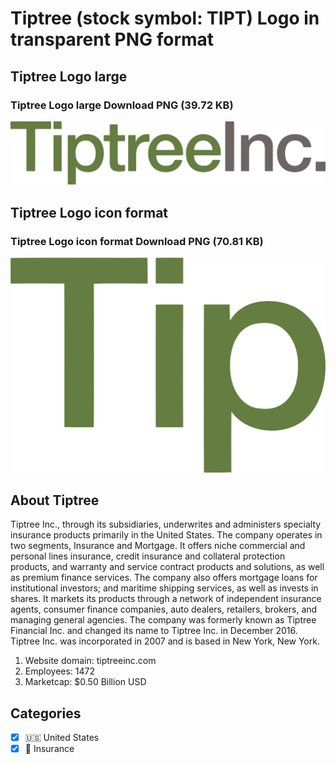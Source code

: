 # Tiptree (stock symbol: TIPT) Logo in transparent PNG format

## Tiptree Logo large

### Tiptree Logo large Download PNG (39.72 KB)

![Tiptree Logo large Download PNG (39.72 KB)](/img/orig/TIPT_BIG-24e172d6.png)

## Tiptree Logo icon format

### Tiptree Logo icon format Download PNG (70.81 KB)

![Tiptree Logo icon format Download PNG (70.81 KB)](/img/orig/TIPT-847f2523.png)

## About Tiptree

Tiptree Inc., through its subsidiaries, underwrites and administers specialty insurance products primarily in the United States. The company operates in two segments, Insurance and Mortgage. It offers niche commercial and personal lines insurance, credit insurance and collateral protection products, and warranty and service contract products and solutions, as well as premium finance services. The company also offers mortgage loans for institutional investors; and maritime shipping services, as well as invests in shares. It markets its products through a network of independent insurance agents, consumer finance companies, auto dealers, retailers, brokers, and managing general agencies. The company was formerly known as Tiptree Financial Inc. and changed its name to Tiptree Inc. in December 2016. Tiptree Inc. was incorporated in 2007 and is based in New York, New York.

1. Website domain: tiptreeinc.com
2. Employees: 1472
3. Marketcap: $0.50 Billion USD


## Categories
- [x] 🇺🇸 United States
- [x] 🏦 Insurance
